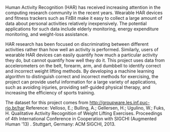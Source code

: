 Human Activity Recognition (HAR) has received increasing attention in the computing research community in the recent years. Wearable HAR devices and fitness trackers such as FitBit make it easy to collect a large amount of data about personal activities relatively inexpensively. The potential applications for such data include elderly monitoring, energy expenditure monitoring, and weight-loss assistance. 

HAR research has been focused on discriminating between different activities rather than how well an activity is performed. Similarly, users of wearable HAR devices can easily quantify how much a particular activity they do, but cannot quantify how well they do it. This project uses data from accelerometers on the belt, forearm, arm, and dumbbell to identify correct and incorrect weight lifting methods. By developing a machine learning algorithm to distinguish correct and incorrect methods for exercising, the project can provide useful information for a large variety of applications, such as avoiding injuries, providing self-guided physical therapy, and increasing the efficiency of sports training.

The dataset for this project comes from http://groupware.les.inf.puc-rio.br/har
Reference: Velloso, E.; Bulling, A.; Gellersen, H.; Ugulino, W.; Fuks, H. Qualitative Activity Recognition of Weight Lifting Exercises. Proceedings of 4th International Conference in Cooperation with SIGCHI (Augmented Human '13) . Stuttgart, Germany: ACM SIGCHI, 2013.

